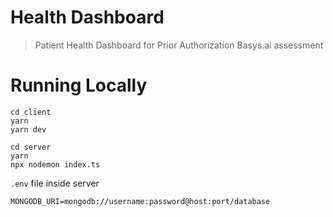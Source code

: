 # Health Dashboard
> Patient Health Dashboard for Prior Authorization
> Basys.ai assessment

# Running Locally

```
cd client
yarn
yarn dev
```

```
cd server
yarn
npx nodemon index.ts
```

`.env` file inside server

```
MONGODB_URI=mongodb://username:password@host:port/database
```